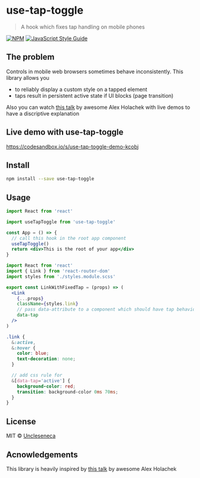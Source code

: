 # use-tap-toggle

> A hook which fixes tap handling on mobile phones

[![NPM](https://img.shields.io/npm/v/use-tap-toggle.svg)](https://www.npmjs.com/package/use-tap-toggle) [![JavaScript Style Guide](https://img.shields.io/badge/code_style-standard-brightgreen.svg)](https://standardjs.com)

## The problem

Controls in mobile web browsers sometimes behave inconsistently. This library allows you

- to reliably display a custom style on a tapped element
- taps result in persistent active state if UI blocks (page transition)

Also you can watch [this talk](https://www.youtube.com/watch?v=W6_KxNvRxr4) by awesome Alex Holachek with live demos to have a discriptive explanation

## Live demo with use-tap-toggle

https://codesandbox.io/s/use-tap-toggle-demo-kcobj

## Install

```bash
npm install --save use-tap-toggle
```

## Usage

```jsx
import React from 'react'

import useTapToggle from 'use-tap-toggle'

const App = () => {
  // call this hook in the root app component
  useTapToggle()
  return <div>This is the root of your app</div>
}
```

```jsx
import React from 'react'
import { Link } from 'react-router-dom'
import styles from './styles.module.scss'

export const LinkWithFixedTap = (props) => (
  <Link
    {...props}
    className={styles.link}
    // pass data-attribute to a component which should have tap behaviour fixed
    data-tap
  />
)
```

```scss
.link {
  &:active,
  &:hover {
    color: blue;
    text-decoration: none;
  }

  // add css rule for
  &[data-tap='active'] {
    background-color: red;
    transition: background-color 0ms 70ms;
  }
}
```

## License

MIT © [Uncleseneca](https://github.com/Uncleseneca)

## Acnowledgements

This library is heavily inspired by [this talk](https://www.youtube.com/watch?v=W6_KxNvRxr4) by awesome Alex Holachek

```

```
